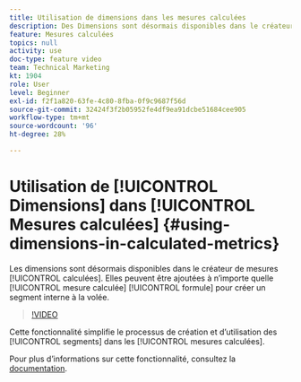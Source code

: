 ```yaml
---
title: Utilisation de dimensions dans les mesures calculées
description: Des Dimensions sont désormais disponibles dans le créateur de mesures calculées. Elles peuvent être ajoutées à n’importe quelle formule de mesure calculée pour créer un segment interne à la volée.
feature: Mesures calculées
topics: null
activity: use
doc-type: feature video
team: Technical Marketing
kt: 1904
role: User
level: Beginner
exl-id: f2f1a820-63fe-4c80-8fba-0f9c9687f56d
source-git-commit: 32424f3f2b05952fe4df9ea91dcbe51684cee905
workflow-type: tm+mt
source-wordcount: '96'
ht-degree: 28%

---
```


# Utilisation de [!UICONTROL Dimensions] dans [!UICONTROL Mesures calculées] {#using-dimensions-in-calculated-metrics}

 Les dimensions sont désormais disponibles dans le créateur de mesures  [!UICONTROL calculées]. Elles peuvent être ajoutées à n’importe quelle [!UICONTROL mesure calculée] [!UICONTROL formule] pour créer un segment interne à la volée.

>[!VIDEO](https://video.tv.adobe.com/v/23723/?quality=12)

Cette fonctionnalité simplifie le processus de création et d’utilisation des [!UICONTROL segments] dans les [!UICONTROL mesures calculées].

Pour plus dʼinformations sur cette fonctionnalité, consultez la [documentation](https://marketing.adobe.com/resources/help/fr_FR/analytics/calcmetrics/cm_build_metrics.html).
